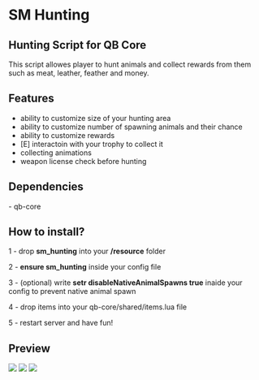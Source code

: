 <h1>SM Hunting</h1>

<h2> Hunting Script for QB Core </h2>
This script allowes player to hunt animals and collect rewards from them such as meat, leather, feather and money.

<h2> Features </h2>

- ability to customize size of your hunting area
- ability to customize number of spawning animals and their chance
- ability to customize rewards
- [E] interactoin with your trophy to collect it
- collecting animations
- weapon license check before hunting

<h2> Dependencies </h2>
- qb-core

<h2> How to install? </h2>

1 - drop **sm_hunting** into your **/resource** folder <br>

2 - **ensure sm_hunting** inside your config file

3 - (optional) write **setr disableNativeAnimalSpawns true** inaide your config to prevent native animal spawn

4 - drop items into your qb-core/shared/items.lua file

5 - restart server and have fun!


<h2> Preview </h2>
<img src="https://i.ibb.co/VgBQqKr/2025-01-21-120511.png"></img>
<img src="https://i.ibb.co/pLn76YN/2025-01-21-122148.png"></img>
<img src="https://i.ibb.co/hWwvB6F/2025-01-21-120558.png"></img>
